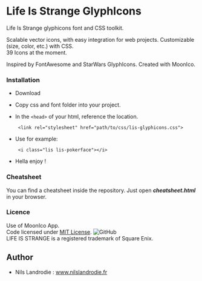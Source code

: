 # Life Is Strange GlyphIcons
Life Is Strange glyphicons font and CSS toolkit.

Scalable vector icons, with easy integration for web projects.
Customizable (size, color, etc.) with CSS.  
39 Icons at the moment.

Inspired by FontAwesome and StarWars GlyphIcons. Created with MoonIco.

### Installation
 * Download
 * Copy css and font folder into your project.
 * In the `<head>` of your html, reference the location.
 
 		<link rel="stylesheet" href="path/to/css/lis-glyphicons.css">
		
 * Use for example:
 
 		<i class="lis lis-pokerface"></i>
    
 * Hella enjoy !
 
### Cheatsheet
You can find a cheatsheet inside the repository.
Just open ***cheatsheet.html*** in your browser.
 
### Licence
Use of MoonIco App.  
Code licensed under [MIT License](http://opensource.org/licenses/MIT). ![GitHub](https://img.shields.io/github/license/N0Ls/Life-Is-Strange-GlyphIcons)  
LIFE IS STRANGE is a registered trademark of Square Enix.

## Author
 * Nils Landrodie : www.nilslandrodie.fr
